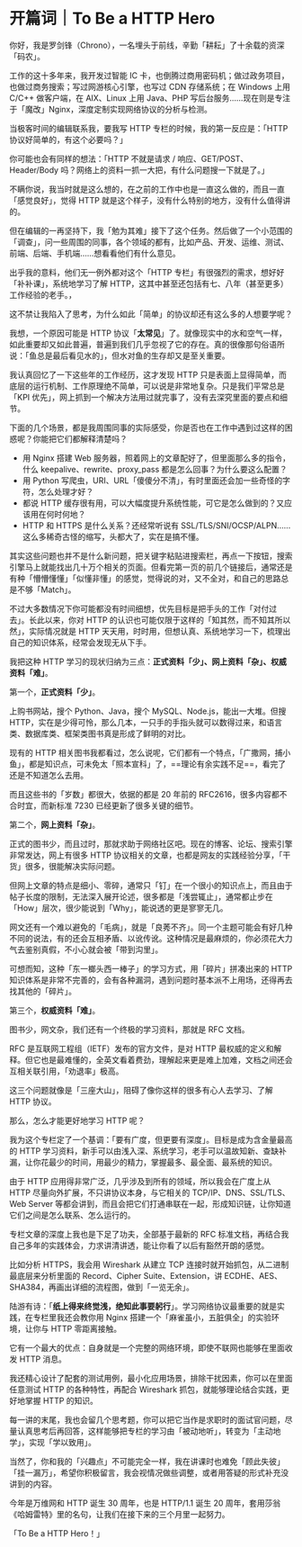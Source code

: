 # 开篇词｜To Be a HTTP Hero

你好，我是罗剑锋（Chrono），一名埋头于前线，辛勤「耕耘」了十余载的资深「码农」。

工作的这十多年来，我开发过智能 IC 卡，也倒腾过商用密码机；做过政务项目，也做过商务搜索；写过网游核心引擎，也写过 CDN 存储系统；在 Windows 上用 C/C++ 做客户端，在 AIX、Linux 上用 Java、PHP 写后台服务……现在则是专注于「魔改」Nginx，深度定制实现网络协议的分析与检测。

当极客时间的编辑联系我，要我写 HTTP 专栏的时候，我的第一反应是：「HTTP 协议好简单的，有这个必要吗？」

你可能也会有同样的想法：「HTTP 不就是请求 / 响应、GET/POST、Header/Body 吗？网络上的资料一抓一大把，有什么问题搜一下就是了。」

不瞒你说，我当时就是这么想的，在之前的工作中也是一直这么做的，而且一直「感觉良好」，觉得 HTTP 就是这个样子，没有什么特别的地方，没有什么值得讲的。

但在编辑的一再坚持下，我「勉为其难」接下了这个任务。然后做了一个小范围的「调查」，问一些周围的同事，各个领域的都有，比如产品、开发、运维、测试、前端、后端、手机端……想看看他们有什么意见。

出乎我的意料，他们无一例外都对这个「HTTP 专栏」有很强烈的需求，想好好「补补课」，系统地学习了解 HTTP，这其中甚至还包括有七、八年（甚至更多）工作经验的老手。，

这不禁让我陷入了思考，为什么如此「简单」的协议却还有这么多的人想要学呢？

我想，一个原因可能是 HTTP 协议「**太常见**」了。就像现实中的水和空气一样，如此重要却又如此普遍，普遍到我们几乎忽视了它的存在。真的很像那句俗语所说：「鱼总是最后看见水的」，但水对鱼的生存却又是至关重要。

我认真回忆了一下这些年的工作经历，这才发现 HTTP 只是表面上显得简单，而底层的运行机制、工作原理绝不简单，可以说是非常地复杂。只是我们平常总是「KPI 优先」，网上抓到一个解决方法用过就完事了，没有去深究里面的要点和细节。

下面的几个场景，都是我周围同事的实际感受，你是否也在工作中遇到过这样的困惑呢？你能把它们都解释清楚吗？

- 用 Nginx 搭建 Web 服务器，照着网上的文章配好了，但里面那么多的指令，什么 keepalive、rewrite、proxy_pass 都是怎么回事？为什么要这么配置？
- 用 Python 写爬虫，URI、URL「傻傻分不清」，有时里面还会加一些奇怪的字符，怎么处理才好？
- 都说 HTTP 缓存很有用，可以大幅度提升系统性能，可它是怎么做到的？又应该用在何时何地？
- HTTP 和 HTTPS 是什么关系？还经常听说有 SSL/TLS/SNI/OCSP/ALPN……这么多稀奇古怪的缩写，头都大了，实在是搞不懂。

其实这些问题也并不是什么新问题，把关键字粘贴进搜索栏，再点一下按钮，搜索引擎马上就能找出几十万个相关的页面。但看完第一页的前几个链接后，通常还是有种「懵懵懂懂」「似懂非懂」的感觉，觉得说的对，又不全对，和自己的思路总是不够「Match」。

不过大多数情况下你可能都没有时间细想，优先目标是把手头的工作「对付过去」。长此以来，你对 HTTP 的认识也可能仅限于这样的「知其然，而不知其所以然」，实际情况就是 HTTP 天天用，时时用，但想认真、系统地学习一下，梳理出自己的知识体系，经常会发现无从下手。

我把这种 HTTP 学习的现状归纳为三点：**正式资料「少」、网上资料「杂」、权威资料「难」**。

第一个，**正式资料「少」**。

上购书网站，搜个 Python、Java，搜个 MySQL、Node.js，能出一大堆。但搜 HTTP，实在是少得可怜，那么几本，一只手的手指头就可以数得过来，和语言类、数据库类、框架类图书真是形成了鲜明的对比。

现有的 HTTP 相关图书我都看过，怎么说呢，它们都有一个特点，「广撒网，捕小鱼」，都是知识点，可未免太「照本宣科」了，==理论有余实践不足==，看完了还是不知道怎么去用。

而且这些书的「岁数」都很大，依据的都是 20 年前的 RFC2616，很多内容都不合时宜，而新标准 7230 已经更新了很多关键的细节。

第二个，**网上资料「杂」**。

正式的图书少，而且过时，那就求助于网络社区吧。现在的博客、论坛、搜索引擎非常发达，网上有很多 HTTP 协议相关的文章，也都是网友的实践经验分享，「干货」很多，很能解决实际问题。

但网上文章的特点是细小、零碎，通常只「钉」在一个很小的知识点上，而且由于帖子长度的限制，无法深入展开论述，很多都是「浅尝辄止」，通常都止步在「How」层次，很少能说到「Why」，能说透的更是寥寥无几。

网文还有一个难以避免的「毛病」，就是「良莠不齐」。同一个主题可能会有好几种不同的说法，有的还会互相矛盾、以讹传讹。这种情况是最麻烦的，你必须花大力气去鉴别真假，不小心就会被「带到沟里」。

可想而知，这种「东一榔头西一棒子」的学习方式，用「碎片」拼凑出来的 HTTP 知识体系是非常不完善的，会有各种漏洞，遇到问题时基本派不上用场，还得再去找其他的「碎片」。

第三个，**权威资料「难」**。

图书少，网文杂，我们还有一个终极的学习资料，那就是 RFC 文档。

RFC 是互联网工程组（IETF）发布的官方文件，是对 HTTP 最权威的定义和解释。但它也是最难懂的，全英文看着费劲，理解起来更是难上加难，文档之间还会互相关联引用，「劝退率」极高。

这三个问题就像是「三座大山」，阻碍了像你这样的很多有心人去学习、了解 HTTP 协议。

那么，怎么才能更好地学习 HTTP 呢？

我为这个专栏定了一个基调：「要有广度，但更要有深度」。目标是成为含金量最高的 HTTP 学习资料，新手可以由浅入深、系统学习，老手可以温故知新、查缺补漏，让你花最少的时间，用最少的精力，掌握最多、最全面、最系统的知识。

由于 HTTP 应用得非常广泛，几乎涉及到所有的领域，所以我会在广度上从 HTTP 尽量向外扩展，不只讲协议本身，与它相关的 TCP/IP、DNS、SSL/TLS、Web Server 等都会讲到，而且会把它们打通串联在一起，形成知识链，让你知道它们之间是怎么联系、怎么运行的。

专栏文章的深度上我也是下足了功夫，全部基于最新的 RFC 标准文档，再结合我自己多年的实践体会，力求讲清讲透，能让你看了以后有豁然开朗的感觉。

比如分析 HTTPS，我会用 Wireshark 从建立 TCP 连接时就开始抓包，从二进制最底层来分析里面的 Record、Cipher Suite、Extension，讲 ECDHE、AES、SHA384，再画出详细的流程图，做到「一览无余」。

陆游有诗：「**纸上得来终觉浅，绝知此事要躬行**」。学习网络协议最重要的就是实践，在专栏里我还会教你用 Nginx 搭建一个「麻雀虽小，五脏俱全」的实验环境，让你与 HTTP 零距离接触。

它有一个最大的优点：自身就是一个完整的网络环境，即使不联网也能够在里面收发 HTTP 消息。

我还精心设计了配套的测试用例，最小化应用场景，排除干扰因素，你可以在里面任意测试 HTTP 的各种特性，再配合 Wireshark 抓包，就能够理论结合实践，更好地掌握 HTTP 的知识。

每一讲的末尾，我也会留几个思考题，你可以把它当作是求职时的面试官问题，尽量认真思考后再回答，这样能够把专栏的学习由「被动地听」，转变为「主动地学」，实现「学以致用」。

当然了，你和我的「兴趣点」不可能完全一样，我在讲课时也难免「顾此失彼」「挂一漏万」，希望你积极留言，我会视情况做些调整，或者用答疑的形式补充没讲到的内容。

今年是万维网和 HTTP 诞生 30 周年，也是 HTTP/1.1 诞生 20 周年，套用莎翁《哈姆雷特》里的名句，让我们在接下来的三个月里一起努力。

「To Be a HTTP Hero！」
